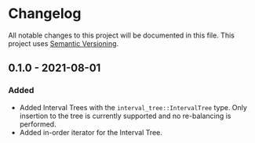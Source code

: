 # Changelog

All notable changes to this project will be documented in this file.
This project uses [Semantic Versioning](https://semver.org/spec/v2.0.0.html).

## 0.1.0 - 2021-08-01

### Added

- Added Interval Trees with the `interval_tree::IntervalTree` type. Only
  insertion to the tree is currently supported and no re-balancing is performed.
- Added in-order iterator for the Interval Tree.
